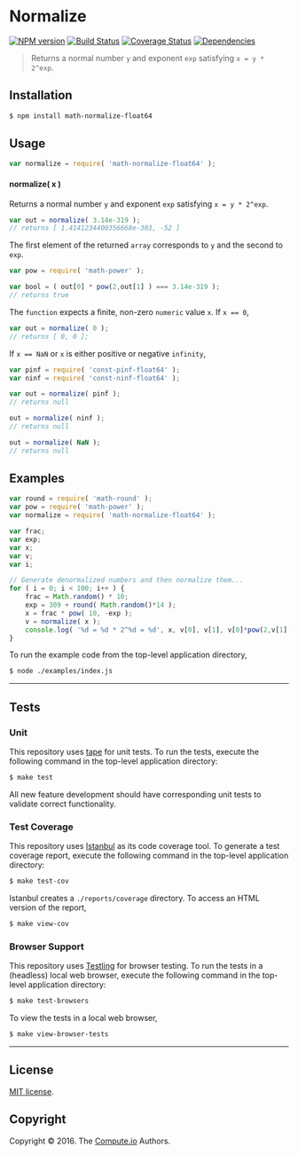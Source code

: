 Normalize
===
[![NPM version][npm-image]][npm-url] [![Build Status][build-image]][build-url] [![Coverage Status][coverage-image]][coverage-url] [![Dependencies][dependencies-image]][dependencies-url]

> Returns a normal number `y` and exponent `exp` satisfying `x = y * 2^exp`.


## Installation

``` bash
$ npm install math-normalize-float64
```


## Usage

``` javascript
var normalize = require( 'math-normalize-float64' );
```

#### normalize( x )

Returns a normal number `y` and exponent `exp` satisfying `x = y * 2^exp`.

``` javascript
var out = normalize( 3.14e-319 );
// returns [ 1.4141234400356668e-303, -52 ]
```

The first element of the returned `array` corresponds to `y` and the second to `exp`.

``` javascript
var pow = require( 'math-power' );

var bool = ( out[0] * pow(2,out[1] ) === 3.14e-319 );
// returns true
```

The `function` expects a finite, non-zero `numeric` value `x`. If `x == 0`,

``` javascript
var out = normalize( 0 );
// returns [ 0, 0 ];
```

If `x == NaN` or `x` is either positive or negative `infinity`,

``` javascript
var pinf = require( 'const-pinf-float64' );
var ninf = require( 'const-ninf-float64' );

var out = normalize( pinf );
// returns null

out = normalize( ninf );
// returns null

out = normalize( NaN );
// returns null
```


## Examples

``` javascript
var round = require( 'math-round' );
var pow = require( 'math-power' );
var normalize = require( 'math-normalize-float64' );

var frac;
var exp;
var x;
var v;
var i;

// Generate denormalized numbers and then normalize them...
for ( i = 0; i < 100; i++ ) {
	frac = Math.random() * 10;
	exp = 309 + round( Math.random()*14 );
	x = frac * pow( 10, -exp );
	v = normalize( x );
	console.log( '%d = %d * 2^%d = %d', x, v[0], v[1], v[0]*pow(2,v[1]) );
}
```

To run the example code from the top-level application directory,

``` bash
$ node ./examples/index.js
```


---
## Tests

### Unit

This repository uses [tape][tape] for unit tests. To run the tests, execute the following command in the top-level application directory:

``` bash
$ make test
```

All new feature development should have corresponding unit tests to validate correct functionality.


### Test Coverage

This repository uses [Istanbul][istanbul] as its code coverage tool. To generate a test coverage report, execute the following command in the top-level application directory:

``` bash
$ make test-cov
```

Istanbul creates a `./reports/coverage` directory. To access an HTML version of the report,

``` bash
$ make view-cov
```


### Browser Support

This repository uses [Testling][testling] for browser testing. To run the tests in a (headless) local web browser, execute the following command in the top-level application directory:

``` bash
$ make test-browsers
```

To view the tests in a local web browser,

``` bash
$ make view-browser-tests
```

<!-- [![browser support][browsers-image]][browsers-url] -->


---
## License

[MIT license](http://opensource.org/licenses/MIT).


## Copyright

Copyright &copy; 2016. The [Compute.io][compute-io] Authors.


[npm-image]: http://img.shields.io/npm/v/math-normalize-float64.svg
[npm-url]: https://npmjs.org/package/math-normalize-float64

[build-image]: http://img.shields.io/travis/math-io/normalize-float64/master.svg
[build-url]: https://travis-ci.org/math-io/normalize-float64

[coverage-image]: https://img.shields.io/codecov/c/github/math-io/normalize-float64/master.svg
[coverage-url]: https://codecov.io/github/math-io/normalize-float64?branch=master

[dependencies-image]: http://img.shields.io/david/math-io/normalize-float64.svg
[dependencies-url]: https://david-dm.org/math-io/normalize-float64

[dev-dependencies-image]: http://img.shields.io/david/dev/math-io/normalize-float64.svg
[dev-dependencies-url]: https://david-dm.org/dev/math-io/normalize-float64

[github-issues-image]: http://img.shields.io/github/issues/math-io/normalize-float64.svg
[github-issues-url]: https://github.com/math-io/normalize-float64/issues

[tape]: https://github.com/substack/tape
[istanbul]: https://github.com/gotwarlost/istanbul
[testling]: https://ci.testling.com

[compute-io]: https://github.com/compute-io/
